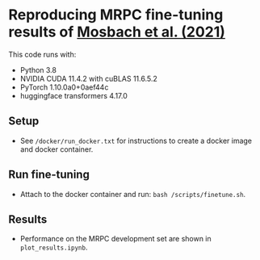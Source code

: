 # Reproducing MRPC fine-tuning results of [Mosbach et al. (2021)](https://arxiv.org/abs/2006.04884)

This code runs with:

- Python 3.8
- NVIDIA CUDA 11.4.2 with cuBLAS 11.6.5.2
- PyTorch 1.10.0a0+0aef44c
- huggingface transformers 4.17.0

## Setup

- See `/docker/run_docker.txt` for instructions to create a docker image and docker container.

## Run fine-tuning

- Attach to the docker container and run: `bash /scripts/finetune.sh`.

## Results

- Performance on the MRPC development set are shown in `plot_results.ipynb`.